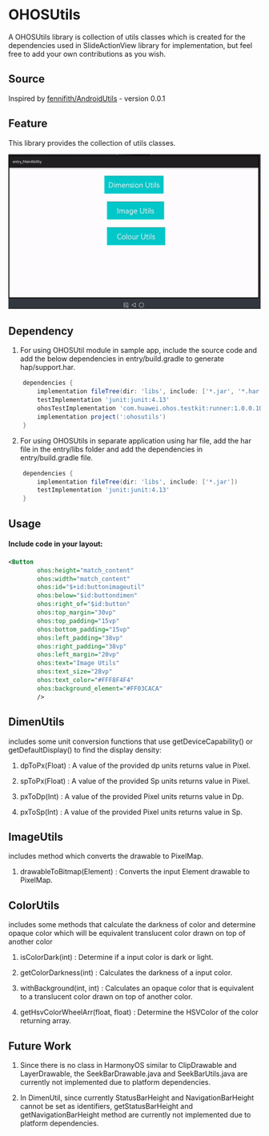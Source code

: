 # OHOSUtils

A OHOSUtils library is collection of utils classes which is created for the dependencies used in SlideActionView library for implementation, but feel free to add your own contributions as you wish.

## Source
Inspired by [fennifith/AndroidUtils](https://github.com/fennifith/AndroidUtils) - version 0.0.1

## Feature
This library provides the collection of utils classes.

![](screenshots/ohosutilsgif.gif)
## Dependency
1. For using OHOSUtil module in sample app, include the source code and add the below dependencies in entry/build.gradle to generate hap/support.har.
```groovy
	dependencies {
        implementation fileTree(dir: 'libs', include: ['*.jar', '*.har'])
        testImplementation 'junit:junit:4.13'
        ohosTestImplementation 'com.huawei.ohos.testkit:runner:1.0.0.100'
        implementation project(':ohosutils')
    }
```
2. For using OHOSUtils in separate application using har file, add the har file in the entry/libs folder and add the dependencies in entry/build.gradle file.
```groovy
	dependencies {
        implementation fileTree(dir: 'libs', include: ['*.jar'])
        testImplementation 'junit:junit:4.13'
    }
```

## Usage

#### Include code in your layout:

```xml
<Button
        ohos:height="match_content"
        ohos:width="match_content"
        ohos:id="$+id:buttonimageutil"
        ohos:below="$id:buttondimen"
        ohos:right_of="$id:button"
        ohos:top_margin="30vp"
        ohos:top_padding="15vp"
        ohos:bottom_padding="15vp"
        ohos:left_padding="38vp"
        ohos:right_padding="38vp"
        ohos:left_margin="20vp"
        ohos:text="Image Utils"
        ohos:text_size="28vp"
        ohos:text_color="#FFF8F4F4"
        ohos:background_element="#FF03CACA"
        />
```

## DimenUtils

includes some unit conversion functions that use getDeviceCapability() or getDefaultDisplay() to find the display density:

1. dpToPx(Float) : A value of the provided dp units returns value in Pixel.

2. spToPx(Float) : A value of the provided Sp units returns value in Pixel.

3. pxToDp(Int) : A value of the provided Pixel units returns value in Dp.

4. pxToSp(Int) : A value of the provided Pixel units returns value in Sp.

## ImageUtils

includes method which converts the drawable to PixelMap.

1. drawableToBitmap(Element) : Converts the input Element drawable to PixelMap.

## ColorUtils

includes some methods that calculate the darkness of color and determine opaque color which will be equivalent translucent color drawn on top of another color

1. isColorDark(int) : Determine if a input color is dark or light. 

2. getColorDarkness(int) : Calculates the darkness of a input color.

3. withBackground(int, int) : Calculates an opaque color that is equivalent to a translucent color drawn on top of another color.

4. getHsvColorWheelArr(float, float) : Determine the HSVColor of the color returning array.

## Future Work

1. Since there is no class in HarmonyOS similar to ClipDrawable and LayerDrawable, the SeekBarDrawable.java and SeekBarUtils.java are currently not implemented due to platform dependencies.

2. In DimenUtil, since currently StatusBarHeight and NavigationBarHeight cannot be set as identifiers, getStatusBarHeight and getNavigationBarHeight method are currently not implemented due to platform dependencies.

 
